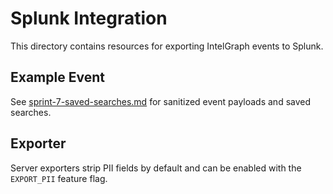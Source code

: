# Splunk Integration

This directory contains resources for exporting IntelGraph events to Splunk.

## Example Event
See [sprint-7-saved-searches.md](sprint-7-saved-searches.md) for sanitized event payloads and saved searches.

## Exporter
Server exporters strip PII fields by default and can be enabled with the `EXPORT_PII` feature flag.
